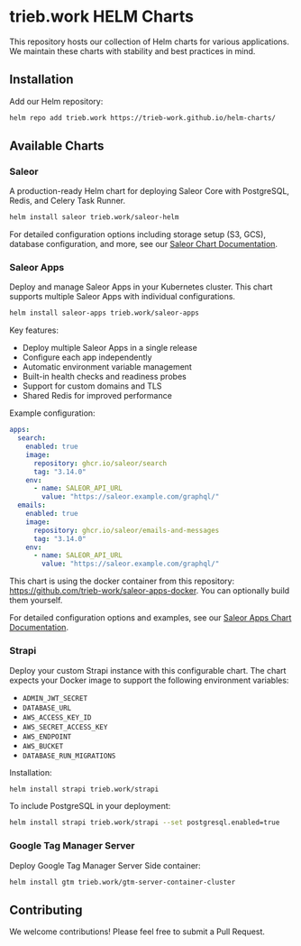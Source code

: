 # trieb.work HELM Charts

This repository hosts our collection of Helm charts for various applications. We maintain these charts with stability and best practices in mind.

## Installation

Add our Helm repository:

```bash
helm repo add trieb.work https://trieb-work.github.io/helm-charts/
```

## Available Charts

### Saleor

A production-ready Helm chart for deploying Saleor Core with PostgreSQL, Redis, and Celery Task Runner.

```bash
helm install saleor trieb.work/saleor-helm
```

For detailed configuration options including storage setup (S3, GCS), database configuration, and more, see our [Saleor Chart Documentation](charts/saleor/README.md).

### Saleor Apps

Deploy and manage Saleor Apps in your Kubernetes cluster. This chart supports multiple Saleor Apps with individual configurations.

```bash
helm install saleor-apps trieb.work/saleor-apps
```

Key features:
- Deploy multiple Saleor Apps in a single release
- Configure each app independently
- Automatic environment variable management
- Built-in health checks and readiness probes
- Support for custom domains and TLS
- Shared Redis for improved performance

Example configuration:
```yaml
apps:
  search:
    enabled: true
    image:
      repository: ghcr.io/saleor/search
      tag: "3.14.0"
    env:
      - name: SALEOR_API_URL
        value: "https://saleor.example.com/graphql/"
  emails:
    enabled: true
    image:
      repository: ghcr.io/saleor/emails-and-messages
      tag: "3.14.0"
    env:
      - name: SALEOR_API_URL
        value: "https://saleor.example.com/graphql/"
```

This chart is using the docker container from this repository: https://github.com/trieb-work/saleor-apps-docker. You can optionally build them yourself.

For detailed configuration options and examples, see our [Saleor Apps Chart Documentation](charts/saleor-apps/README.md).

### Strapi

Deploy your custom Strapi instance with this configurable chart. The chart expects your Docker image to support the following environment variables:

- `ADMIN_JWT_SECRET`
- `DATABASE_URL`
- `AWS_ACCESS_KEY_ID`
- `AWS_SECRET_ACCESS_KEY`
- `AWS_ENDPOINT`
- `AWS_BUCKET`
- `DATABASE_RUN_MIGRATIONS`

Installation:
```bash
helm install strapi trieb.work/strapi
```

To include PostgreSQL in your deployment:
```bash
helm install strapi trieb.work/strapi --set postgresql.enabled=true
```


### Google Tag Manager Server

Deploy Google Tag Manager Server Side container:
```bash
helm install gtm trieb.work/gtm-server-container-cluster
```

## Contributing

We welcome contributions! Please feel free to submit a Pull Request.
